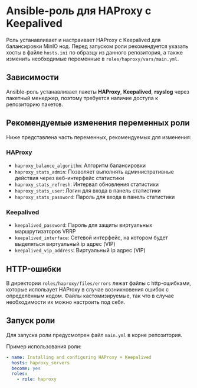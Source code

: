 # Ansible-роль для HAProxy с Keepalived
Роль устанавливает и настраивает HAProxy с Keepalived для балансировки MinIO нод.
Перед запуском роли рекомендуется указать хосты в файле `hosts.ini` по образцу из данного репозитория,
а также изменить необходимые переменные в `roles/haproxy/vars/main.yml`.

## Зависимости
Ansible-роль устанавливает пакеты **HAProxy**, **Keepalived**, **rsyslog** через пакетный менеджер,
поэтому требуется наличие доступа к репозиторию пакетов.

## Рекомендуемые изменения переменных роли
Ниже представлена часть переменных, рекомендуемых для изменения:

### HAProxy
- `haproxy_balance_algorithm`: Алгоритм балансировки
- `haproxy_stats_admin`: Позволяет выполнять административные действия через веб-интерфейс статистики
- `haproxy_stats_refresh`: Интервал обновления статистики
- `haproxy_stats_user`: Логин для входа в панель статистики
- `haproxy_stats_password`: Пароль для входа в панель статистики

### Keepalived
- `keepalived_password`: Пароль для защиты виртуальных маршрутизаторов VRRP
- `keepalived_interface`: Сетевой интерфейс, на котором будет выделяться виртуальный ip адрес (VIP)
- `keepalived_vip_address`: Виртуальный ip адрес (VIP)

## HTTP-ошибки
В директории `roles/haproxy/files/errors` лежат файлы с http-ошибками, которые использует HAProxy
в случае возникновения ошибок с определённым кодом. Файлы кастомизируемые, так что в случае необходимости их можно
настроить под себя.

## Запуск роли
Для запуска роли предусмотрен файл `main.yml` в корне репозитория.  

Пример использования роли:
```yaml
- name: Installing and configuring HAProxy + Keepalived
  hosts: haproxy_servers
  become: yes
  roles:
    - role: haproxy
```